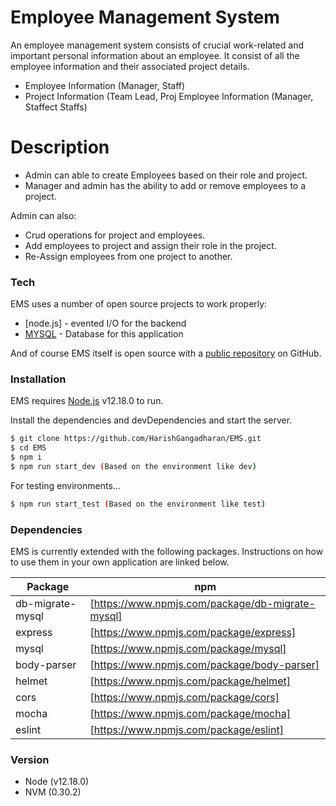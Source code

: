 # Employee Management System

An employee management system consists of crucial work-related and important personal information about an employee. It consist of all the employee information and their associated project details.

  - Employee Information (Manager, Staff)
  - Project Information (Team Lead, Proj Employee Information (Manager, Staffect Staffs)

#  Description

  - Admin can able to create Employees based on their role and project.
  - Manager and admin has the ability to add or remove employees to a project.


Admin can also:
  - Crud operations for project and employees.
  - Add employees to project and assign their role in the project.
  - Re-Assign employees from one project to another.
  
### Tech

EMS uses a number of open source projects to work properly:


* [node.js] - evented I/O for the backend
* [MYSQL](https://www.npmjs.com/package/mysql) - Database for this application

And of course EMS itself is open source with a [public repository](https://github.com/HarishGangadharan/EMS)
 on GitHub.

### Installation

EMS requires [Node.js](https://nodejs.org/) v12.18.0 to run.

Install the dependencies and devDependencies and start the server.

```sh
$ git clone https://github.com/HarishGangadharan/EMS.git
$ cd EMS
$ npm i
$ npm run start_dev (Based on the environment like dev)
```

For testing environments...

```sh
$ npm run start_test (Based on the environment like test)
```

### Dependencies

EMS is currently extended with the following packages. Instructions on how to use them in your own application are linked below.

| Package | npm |
| ------ | ------ |
| db-migrate-mysql| [https://www.npmjs.com/package/db-migrate-mysql] | 
| express | [https://www.npmjs.com/package/express]|
| mysql | [https://www.npmjs.com/package/mysql] |
| body-parser | [https://www.npmjs.com/package/body-parser] |
| helmet | [https://www.npmjs.com/package/helmet] |
| cors | [https://www.npmjs.com/package/cors] |
| mocha | [https://www.npmjs.com/package/mocha] |
| eslint | [https://www.npmjs.com/package/eslint] |

### Version
  - Node (v12.18.0)
  - NVM (0.30.2)

